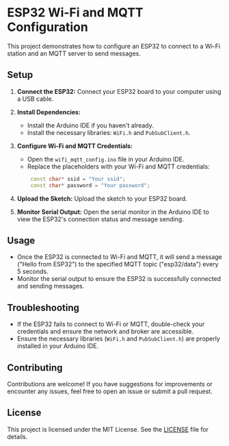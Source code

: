 # ESP32 Wi-Fi and MQTT Configuration

This project demonstrates how to configure an ESP32 to connect to a Wi-Fi station and an MQTT server to send messages.

## Setup

1. **Connect the ESP32:** Connect your ESP32 board to your computer using a USB cable.

2. **Install Dependencies:**
   - Install the Arduino IDE if you haven't already.
   - Install the necessary libraries: `WiFi.h` and `PubSubClient.h`.

3. **Configure Wi-Fi and MQTT Credentials:**
   - Open the `wifi_mqtt_config.ino` file in your Arduino IDE.
   - Replace the placeholders with your Wi-Fi and MQTT credentials:
     ```cpp
      const char* ssid = "Your ssid";
      const char* password = "Your password";
     ```

4. **Upload the Sketch:** Upload the sketch to your ESP32 board.

5. **Monitor Serial Output:** Open the serial monitor in the Arduino IDE to view the ESP32's connection status and message sending.

## Usage

- Once the ESP32 is connected to Wi-Fi and MQTT, it will send a message ("Hello from ESP32") to the specified MQTT topic ("esp32/data") every 5 seconds.
- Monitor the serial output to ensure the ESP32 is successfully connected and sending messages.

## Troubleshooting

- If the ESP32 fails to connect to Wi-Fi or MQTT, double-check your credentials and ensure the network and broker are accessible.
- Ensure the necessary libraries (`WiFi.h` and `PubSubClient.h`) are properly installed in your Arduino IDE.

## Contributing

Contributions are welcome! If you have suggestions for improvements or encounter any issues, feel free to open an issue or submit a pull request.

## License

This project is licensed under the MIT License. See the [LICENSE](LICENSE) file for details.
